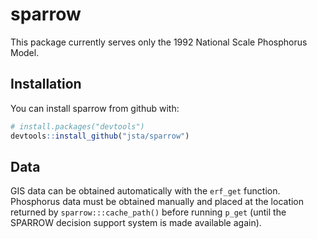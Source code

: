 
<!-- README.md is generated from README.Rmd. Please edit that file -->
sparrow
=======

This package currently serves only the 1992 National Scale Phosphorus Model.

Installation
------------

You can install sparrow from github with:

``` r
# install.packages("devtools")
devtools::install_github("jsta/sparrow")
```

Data
----

GIS data can be obtained automatically with the `erf_get` function. Phosphorus data must be obtained manually and placed at the location returned by `sparrow:::cache_path()` before running `p_get` (until the SPARROW decision support system is made available again).
